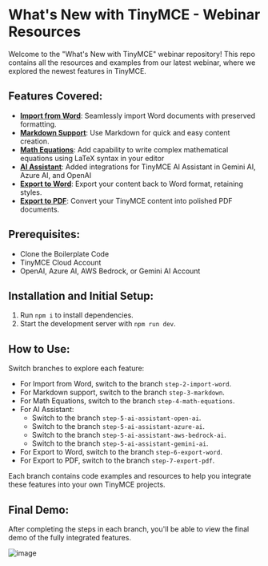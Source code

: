 # What's New with TinyMCE - Webinar Resources

Welcome to the "What's New with TinyMCE" webinar repository! This repo contains all the resources and examples from our latest webinar, where we explored the newest features in TinyMCE.

## Features Covered:
- [**Import from Word**](https://www.tiny.cloud/tinymce/features/import-from-word/?utm_campaign=devrel_webinar_tiny7_aug_24&utm_source=github&utm_medium=referral&utm_term=readme): Seamlessly import Word documents with preserved formatting.
- [**Markdown Support**](https://www.tiny.cloud/tinymce/features/markdown/?utm_campaign=devrel_webinar_tiny7_aug_24&utm_source=github&utm_medium=referral&utm_term=readme): Use Markdown for quick and easy content creation.
- [**Math Equations**](https://www.tiny.cloud/tinymce/features/math-equations/?utm_campaign=devrel_webinar_tiny7_aug_24&utm_source=github&utm_medium=referral&utm_term=readme): Add capability to write complex mathematical equations using LaTeX syntax in your editor
- [**AI Assistant**](https://www.tiny.cloud/tinymce/features/ai-integration/?utm_campaign=devrel_webinar_tiny7_aug_24&utm_source=github&utm_medium=referral&utm_term=readme): Added integrations for TinyMCE AI Assistant in Gemini AI, Azure AI, and OpenAI
- [**Export to Word**](https://www.tiny.cloud/tinymce/features/export-word/?utm_campaign=devrel_webinar_tiny7_aug_24&utm_source=github&utm_medium=referral&utm_term=readme): Export your content back to Word format, retaining styles.
- [**Export to PDF**](https://www.tiny.cloud/tinymce/features/export-pdf/?utm_campaign=devrel_webinar_tiny7_aug_24&utm_source=github&utm_medium=referral&utm_term=readme): Convert your TinyMCE content into polished PDF documents.

## Prerequisites:
- Clone the Boilerplate Code
- TinyMCE Cloud Account
- OpenAI, Azure AI, AWS Bedrock, or Gemini AI Account

## Installation and Initial Setup:
1. Run `npm i` to install dependencies.
2. Start the development server with `npm run dev`.

## How to Use:
Switch branches to explore each feature:
- For Import from Word, switch to the branch `step-2-import-word`.
- For Markdown support, switch to the branch `step-3-markdown`.
- For Math Equations, switch to the branch `step-4-math-equations`.
- For AI Assistant:
  - Switch to the branch `step-5-ai-assistant-open-ai`.
  - Switch to the branch `step-5-ai-assistant-azure-ai`.
  - Switch to the branch `step-5-ai-assistant-aws-bedrock-ai`.
  - Switch to the branch `step-5-ai-assistant-gemini-ai`.
- For Export to Word, switch to the branch `step-6-export-word`.
- For Export to PDF, switch to the branch `step-7-export-pdf`.

Each branch contains code examples and resources to help you integrate these features into your own TinyMCE projects.

## Final Demo:
After completing the steps in each branch, you'll be able to view the final demo of the fully integrated features.

![image](https://github.com/user-attachments/assets/48aecac2-f08d-414f-b59a-c91777d450d6)

